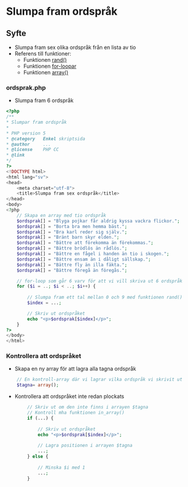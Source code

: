 # Slumpa fram ordspråk

## **Syfte**

* Slumpa fram sex olika ordspråk från en lista av tio
* Referens till funktioner:
  * Funktionen [rand\(\)](http://php.net/manual/en/function.rand.php)
  * Funktionen [for-loopar](http://php.net/manual/en/control-structures.for.php)
  * Funktionen [array\(\)](http://php.net/manual/en/function.in-array.php)

### **ordsprak.php**

* Slumpa fram 6 ordspråk

```php
<?php
/**
* Slumpar fram ordspråk
*
* PHP version 5
* @category   Enkel skriptsida
* @author     ...
* @license    PHP CC
* @link
*/
?>
<!DOCTYPE html>
<html lang="sv">
<head>
    <meta charset="utf-8">
    <title>Slumpa fram sex ordspråk</title>
</head>
<body>
<?php
    // Skapa en array med tio ordspråk
    $ordsprak[] = "Blyga pojkar får aldrig kyssa vackra flickor.";
    $ordsprak[] = "Borta bra men hemma bäst.";
    $ordsprak[] = "Bra karl reder sig själv.";
    $ordsprak[] = "Bränt barn skyr elden.";
    $ordsprak[] = "Bättre att förekomma än förekommas.";
    $ordsprak[] = "Bättre brödlös än rådlös.";
    $ordsprak[] = "Bättre en fågel i handen än tio i skogen.";
    $ordsprak[] = "Bättre ensam än i dåligt sällskap.";
    $ordsprak[] = "Bättre fly än illa fäkta.";
    $ordsprak[] = "Bättre föregå än föregås.";

    // for-loop som går 6 varv för att vi vill skriva ut 6 ordspråk
    for ($i = ..; $i < ..; $i++) {
        
        // Slumpa fram ett tal mellan 0 och 9 med funktionen rand()
        $index = ...;

        // Skriv ut ordspråket 
        echo "<p>$ordsprak[$index]</p>";
    }
?>
</body>
</html>
```

### Kontrollera att ordspråket 

* Skapa en ny array för att lagra alla tagna  ordspråk

```php
    // En kontroll-array där vi lagrar vilka ordspråk vi skrivit ut
    $tagna= array();
```

* Kontrollera att ordspråket inte redan plockats

```php
        // Skriv ut om den inte finns i arrayen $tagna
        // Kontroll mha funktionen in_array()
        if (...) {
            
            // Skriv ut ordspråket 
            echo "<p>$ordsprak[$index]</p>";
            
            // Lagra positionen i arrayen $tagna
            ...;
        } else {
            
            // Minska $i med 1
            ...;
        }
```



